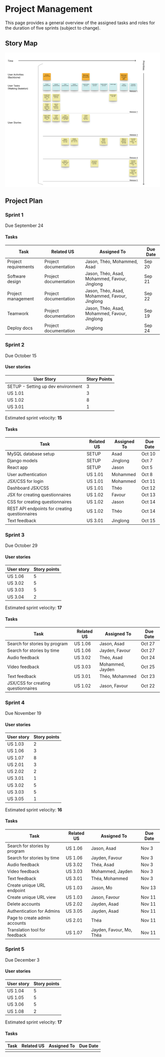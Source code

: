 
# Project Management
This page provides a general overview of the assigned tasks and roles for the duration of five sprints (subject to change).

## Story Map
![Storymap](img/storymap_revised.png)

## Project Plan

### Sprint 1

Due September 24

#### Tasks

| **Task** | **Related US** | **Assigned To** | **Due Date** |
| --- | --- | --- | --- |
| Project requirements | Project documentation | Jason, Théo, Mohammed, Asad| Sep 20 |
| Software design | Project documentation | Jason, Théo, Asad, Mohammed, Favour, Jinglong | Sep 21 |
| Project management | Project documentation | Jason, Théo, Asad, Mohammed, Favour, Jinglong | Sep 22 |
| Teamwork | Project documentation | Jason, Théo, Asad, Mohammed, Favour, Jinglong | Sep 19 |
| Deploy docs | Project documentation | Jinglong | Sep 24 |

### Sprint 2

Due October 15

#### **User stories**

| **User Story** | **Story Points** |
| --- | --- |
| SETUP - Setting up dev environment | 3 |
| US 1.01 | 3 |
| US 1.02 | 8 |
| US 3.01 | 1 |

Estimated sprint velocity: **15**

#### **Tasks**

| **Task** | **Related US** | **Assigned To** | **Due Date** |
| --- | --- | --- | --- |
| MySQL database setup | SETUP | Asad | Oct 10 |
| Django models | SETUP | Jinglong | Oct 7 |
| React app | SETUP | Jason | Oct 5 |
| User authentication | US 1.01 | Mohammed | Oct 8 |
| JSX/CSS for login | US 1.01 | Mohammed | Oct 11 |
| Dashboard JSX/CSS | US 1.01 | Théo | Oct 12 |
| JSX for creating questionnaires | US 1.02 | Favour | Oct 13 |
| CSS for creating questionnaires | US 1.02 | Jason | Oct 14 |
| REST API endpoints for creating questionnaires | US 1.02 | Théo | Oct 14 |
| Text feedback | US 3.01 | Jinglong | Oct 15 |

### Sprint 3

Due October 29

#### **User stories**

| **User story** | **Story points** |
| --- | --- |
| US 1.06 | 5 |
| US 3.02 | 5 |
| US 3.03 | 5 |
| US 3.04 | 2 |

Estimated sprint velocity: **17**

#### **Tasks**

| **Task** | **Related US** | **Assigned To** | **Due Date** |
| --- | --- | --- | --- |
| Search for stories by program | US 1.06 | Jason, Asad | Oct 27 |
| Search for stories by time | US 1.06 | Jayden, Favour | Oct 27 |
| Audio feedback | US 3.02 | Théo, Asad | Oct 24 |
| Video feedback | US 3.03 | Mohammed, Jayden | Oct 25 |
| Text feedback | US 3.01 | Théo, Mohammed | Oct 23 |
| JSX/CSS for creating questionnaires | US 1.02 | Jason, Favour | Oct 22 |

### Sprint 4

Due November 19

#### **User stories**

| **User story** | **Story points** |
| --- | --- |
| US 1.03 | 2 |
| US 1.06 | 3 |
| US 1.07 | 8 |
| US 2.01 | 3 |
| US 2.02 | 2 |
| US 3.01 | 1 |
| US 3.02 | 5 |
| US 3.03 | 5 |
| US 3.05 | 1 |

Estimated sprint velocity: **16**

#### **Tasks**

| **Task** | **Related US** | **Assigned To** | **Due Date** |
| --- | --- | --- | --- |
| Search for stories by program | US 1.06 | Jason, Asad | Nov 3 |
| Search for stories by time | US 1.06 | Jayden, Favour | Nov 3 |
| Audio feedback | US 3.02 | Théa, Asad | Nov 3 |
| Video feedback | US 3.03 | Mohammed, Jayden | Nov 3 |
| Text feedback | US 3.01 | Théa, Mohammed | Nov 3 |
| Create unique URL endpoint | US 1.03 | Jason, Mo | Nov 13 |
| Create unique URL view | US 1.03 | Jason, Favour | Nov 11 |
| Delete accounts | US 2.02 | Jayden, Asad | Nov 11 |
| Authentication for Admins | US 3.05 | Jayden, Asad | Nov 11 |
| Page to create admin accounts | US 2.01 | Théa | Nov 11 |
| Translation tool for feedback | US 1.07 | Jayden, Favour, Mo, Théa | Nov 11 |

### Sprint 5

Due December 3

#### **User stories**

| **User story** | **Story points** |
| --- | --- |
| US 1.04 | 5 |
| US 1.05 | 5 |
| US 3.06 | 5 |
| US 1.08 | 2 |

Estimated sprint velocity: **17**

#### **Tasks**

| **Task** | **Related US** | **Assigned To** | **Due Date** |
| --- | --- | --- | --- |
| | | | |
